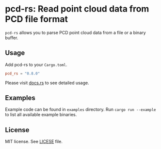 # pcd-rs: Read point cloud data from **PCD** file format

`pcd-rs` allows you to parse PCD point cloud data from a file or a binary buffer.

## Usage

Add pcd-rs to your `Cargo.toml`.

```toml
pcd_rs = "0.8.0"
```

Please visit [docs.rs](https://docs.rs/pcd-rs/) to see detailed usage.

## Examples

Example code can be found in `examples` directory.
Run `cargo run --example` to list all available example binaries.

## License

MIT license. See [LICESE](LICENSE) file.
